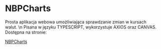 # NBPCharts
Prosta aplikacja webowa umożliwiająca sprawdzanie zmian w kursach walut. \n
Pisana w języku TYPESCRIPT, wykorzystuje AXIOS oraz CANVAS.
Dostępna na stronie:

[NBPCharts](http://nbpcharts.herokuapp.com)
